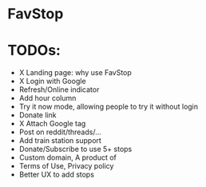 # FavStop

# TODOs:

- X Landing page: why use FavStop
- X Login with Google
- Refresh/Online indicator
- Add hour column
- Try it now mode, allowing people to try it without login
- Donate link
- X Attach Google tag
- Post on reddit/threads/...
- Add train station support
- Donate/Subscribe to use 5+ stops
- Custom domain, A product of <rodeocompany>
- Terms of Use, Privacy policy
- Better UX to add stops
